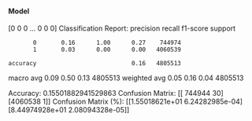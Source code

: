 #### Model
[0 0 0 ... 0 0 0]
Classification Report:
              precision    recall  f1-score   support

           0       0.16      1.00      0.27    744974
           1       0.03      0.00      0.00   4060539

    accuracy                           0.16   4805513
   macro avg       0.09      0.50      0.13   4805513
weighted avg       0.05      0.16      0.04   4805513

Accuracy: 0.15501882941529863
Confusion Matrix:
[[ 744944      30]
 [4060538       1]]
Confusion Matrix (%):
[[1.55018621e+01 6.24282985e-04]
 [8.44974928e+01 2.08094328e-05]]
